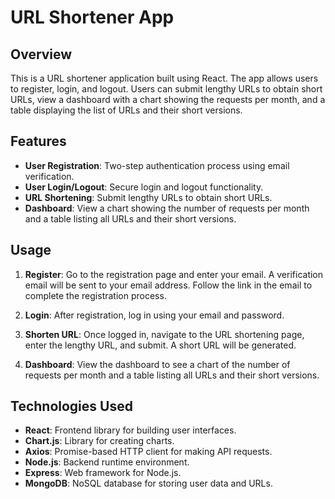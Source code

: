 # URL Shortener App

## Overview

This is a URL shortener application built using React. The app allows users to register, login, and logout. Users can submit lengthy URLs to obtain short URLs, view a dashboard with a chart showing the requests per month, and a table displaying the list of URLs and their short versions.

## Features

- **User Registration**: Two-step authentication process using email verification.
- **User Login/Logout**: Secure login and logout functionality.
- **URL Shortening**: Submit lengthy URLs to obtain short URLs.
- **Dashboard**: View a chart showing the number of requests per month and a table listing all URLs and their short versions.

## Usage

1. **Register**: Go to the registration page and enter your email. A verification email will be sent to your email address. Follow the link in the email to complete the registration process.

2. **Login**: After registration, log in using your email and password.

3. **Shorten URL**: Once logged in, navigate to the URL shortening page, enter the lengthy URL, and submit. A short URL will be generated.

4. **Dashboard**: View the dashboard to see a chart of the number of requests per month and a table listing all URLs and their short versions.

## Technologies Used

- **React**: Frontend library for building user interfaces.
- **Chart.js**: Library for creating charts.
- **Axios**: Promise-based HTTP client for making API requests.
- **Node.js**: Backend runtime environment.
- **Express**: Web framework for Node.js.
- **MongoDB**: NoSQL database for storing user data and URLs.
